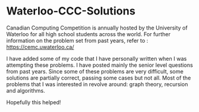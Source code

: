 # Waterloo-CCC-Solutions

Canadian Computing Competition is annually hosted by the University of Waterloo for all high school students across the world.
For further information on the problem set from past years, refer to : https://cemc.uwaterloo.ca/ 

I have added some of my code that I have personally written when I was attempting these problems. I have posted mainly the senior level questions from past years. Since some of these problems are very difficult, some solutions are partially correct, passing some cases but not all. Most of the problems that I was interested in revolve around: graph theory, recursion and algorithms. 

Hopefully this helped!
